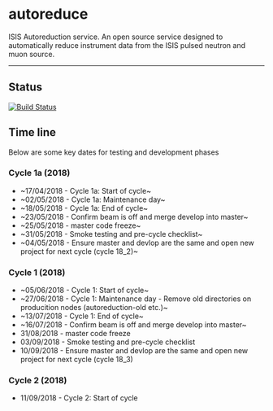 # autoreduce
ISIS Autoreduction service.
An open source service designed to automatically reduce instrument data from the ISIS pulsed neutron and muon source. 

---
## Status
[![Build Status](https://travis-ci.org/ISISScientificComputing/autoreduce.svg?branch=master)](https://travis-ci.org/ISISScientificComputing/autoreduce)

## Time line
Below are some key dates for testing and development phases

### Cycle 1a (2018)
* ~17/04/2018 - Cycle 1a: Start of cycle~
* ~02/05/2018 - Cycle 1a: Maintenance day~
* ~18/05/2018 - Cycle 1a: End of cycle~
* ~23/05/2018 - Confirm beam is off and merge develop into master~
* ~25/05/2018 - master code freeze~ 
* ~31/05/2018 - Smoke testing and pre-cycle checklist~
* ~04/05/2018 - Ensure master and devlop are the same and open new project for next cycle (cycle 18_2)~

### Cycle 1 (2018)
* ~05/06/2018 - Cycle 1: Start of cycle~
* ~27/06/2018 - Cycle 1: Maintenance day - Remove old directories on producition nodes (autoreduction-old etc.)~
* ~13/07/2018 - Cycle 1: End of cycle~
* ~16/07/2018 - Confirm beam is off and merge develop into master~
* 31/08/2018 - master code freeze
* 03/09/2018 - Smoke testing and pre-cycle checklist
* 10/09/2018 - Ensure master and devlop are the same and open new project for next cycle (cycle 18_3)

### Cycle 2 (2018)
* 11/09/2018 - Cycle 2: Start of cycle
